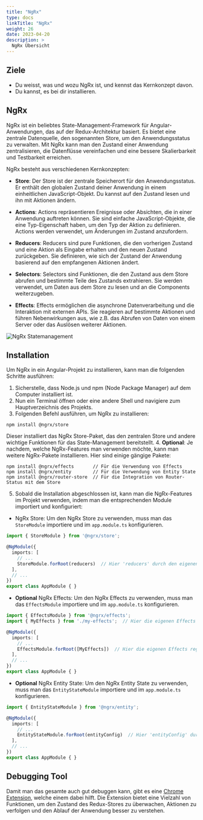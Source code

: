 ```yaml
---
title: "NgRx"
type: docs
linkTitle: "NgRx"
weight: 26
date: 2023-04-20
description: >
  NgRx Übersicht
---
```

## Ziele
* Du weisst, was und wozu NgRx ist, und kennst das Kernkonzept davon.
* Du kannst, es bei dir installieren.

## NgRx
NgRx ist ein beliebtes State-Management-Framework für Angular-Anwendungen, das auf der Redux-Architektur basiert. Es bietet eine zentrale Datenquelle, den sogenannten Store, um den Anwendungsstatus zu verwalten. Mit NgRx kann man den Zustand einer Anwendung zentralisieren, die Datenflüsse vereinfachen und eine bessere Skalierbarkeit und Testbarkeit erreichen.

NgRx besteht aus verschiedenen Kernkonzepten:
* **Store**: Der Store ist der zentrale Speicherort für den Anwendungsstatus. Er enthält den globalen Zustand deiner Anwendung in einem einheitlichen JavaScript-Objekt. Du kannst auf den Zustand lesen und ihn mit Aktionen ändern.

* **Actions**: Actions repräsentieren Ereignisse oder Absichten, die in einer Anwendung auftreten können. Sie sind einfache JavaScript-Objekte, die eine Typ-Eigenschaft haben, um den Typ der Aktion zu definieren. Actions werden verwendet, um Änderungen im Zustand anzufordern.

* **Reducers**: Reducers sind pure Funktionen, die den vorherigen Zustand und eine Aktion als Eingabe erhalten und den neuen Zustand zurückgeben. Sie definieren, wie sich der Zustand der Anwendung basierend auf den empfangenen Aktionen ändert.

* **Selectors**: Selectors sind Funktionen, die den Zustand aus dem Store abrufen und bestimmte Teile des Zustands extrahieren. Sie werden verwendet, um Daten aus dem Store zu lesen und an die Components weiterzugeben.

* **Effects**: Effects ermöglichen die asynchrone Datenverarbeitung und die Interaktion mit externen APIs. Sie reagieren auf bestimmte Aktionen und führen Nebenwirkungen aus, wie z.B. das Abrufen von Daten von einem Server oder das Auslösen weiterer Aktionen.

![NgRx Statemanagement](../images/ngrx-statemanagement.png)

## Installation
Um NgRx in ein Angular-Projekt zu installieren, kann man die folgenden Schritte ausführen:
1. Sicherstelle, dass Node.js und npm (Node Package Manager) auf dem Computer installiert ist. 
2. Nun ein Terminal öffnen oder eine andere Shell und navigiere zum Hauptverzeichnis des Projekts. 
3. Folgenden Befehl ausführen, um NgRx zu installieren:
```shell
npm install @ngrx/store
```
Dieser installiert das NgRx Store-Paket, das den zentralen Store und andere wichtige Funktionen für das State-Management bereitstellt.
4. **Optional**: Je nachdem, welche NgRx-Features man verwenden möchte, kann man weitere NgRx-Pakete installieren. Hier sind einige gängige Pakete:
```shell
npm install @ngrx/effects       // Für die Verwendung von Effects
npm install @ngrx/entity        // Für die Verwendung von Entity State
npm install @ngrx/router-store  // Für die Integration von Router-Status mit dem Store
```

5. Sobald die Installation abgeschlossen ist, kann man die NgRx-Features im Projekt verwenden, indem man die entsprechenden Module importiert und konfiguriert:
* NgRx Store: Um den NgRx Store zu verwenden, muss man das `StoreModule` importiere und im `app.module.ts` konfigurieren.
```typescript
import { StoreModule } from '@ngrx/store';

@NgModule({
  imports: [
    // ...
    StoreModule.forRoot(reducers)  // Hier 'reducers' durch den eigenen Reducer ersetzen
  ],
  // ...
})
export class AppModule { }
```

* **Optional** NgRx Effects: Um den NgRx Effects zu verwenden, muss man das `EffectsModule` importiere und im `app.module.ts` konfigurieren.
```typescript
import { EffectsModule } from '@ngrx/effects';
import { MyEffects } from './my-effects';  // Hier die eigenen Effects importieren

@NgModule({
  imports: [
    // ...
    EffectsModule.forRoot([MyEffects])  // Hier die eigenen Effects registrieren
  ],
  // ...
})
export class AppModule { }
```

* **Optional** NgRx Entity State: Um den NgRx Entity State zu verwenden, muss man das `EntityStateModule` importiere und im `app.module.ts` konfigurieren.
```typescript
import { EntityStateModule } from '@ngrx/entity';

@NgModule({
  imports: [
    // ...
    EntityStateModule.forRoot(entityConfig)  // Hier 'entityConfig' durch die eigene Konfiguration ersetzen
  ],
  // ...
})
export class AppModule { }
```

## Debugging Tool
Damit man das gesamte auch gut debuggen kann, gibt es eine [Chrome Extension](https://chrome.google.com/webstore/detail/redux-devtools/lmhkpmbekcpmknklioeibfkpmmfibljd/related), welche einem dabei hilft.
Die Extension bietet eine Vielzahl von Funktionen, um den Zustand des Redux-Stores zu überwachen, Aktionen zu verfolgen und den Ablauf der Anwendung besser zu verstehen.
